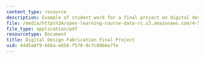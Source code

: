 ```yaml
---
content_type: resource
description: Example of student work for a final project on digital design fabrication.
file: /media/https%3A/open-learning-course-data-rc.s3.amazonaws.com/4-510-digital-design-fabrication-fall-2008/4445a8f9666ae656f5709c7c08b6e7fe_final_example3.pdf
file_type: application/pdf
resourcetype: Document
title: Digital Design Fabrication Final Project
uid: 4445a8f9-666a-e656-f570-9c7c08b6e7fe
---
```

